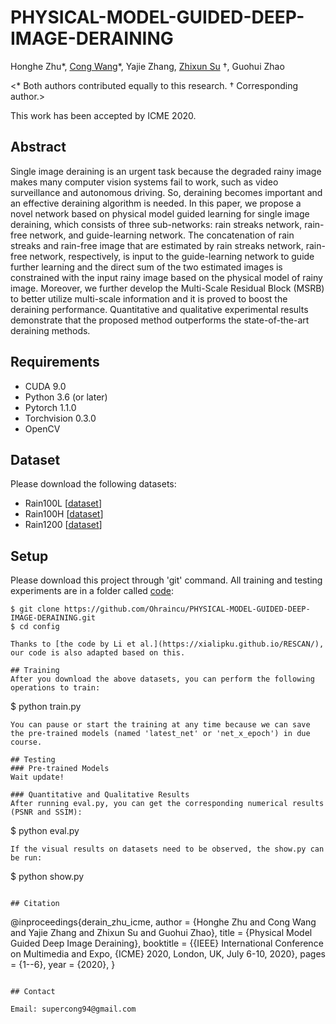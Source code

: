 # PHYSICAL-MODEL-GUIDED-DEEP-IMAGE-DERAINING

Honghe Zhu\*, [Cong Wang](https://supercong94.wixsite.com/supercong94)\*, Yajie Zhang, [Zhixun Su](http://faculty.dlut.edu.cn/ZhixunSu/zh_CN/index/759047/list/index.htm) †, Guohui Zhao 

<\* Both authors contributed equally to this research. † Corresponding author.>

This work has been accepted by ICME 2020.

## Abstract
Single image deraining is an urgent task because the degraded rainy image makes many computer vision systems fail to work, such as video surveillance and autonomous driving. So, deraining becomes important and an effective deraining algorithm is needed. In this paper, we propose a novel network based on physical model guided learning for single image deraining, which consists of three sub-networks: rain streaks network, rain-free network, and guide-learning network. The concatenation of rain streaks and rain-free image that are estimated by rain streaks network, rain-free network, respectively, is input to the guide-learning network to guide further learning and the direct sum of the two estimated images is constrained with the input rainy image based on the physical model of rainy image. Moreover, we further develop the Multi-Scale Residual Block (MSRB) to better utilize multi-scale information and it is proved to boost the deraining performance. Quantitative and qualitative experimental results demonstrate that the proposed method outperforms the state-of-the-art deraining methods.

## Requirements
- CUDA 9.0
- Python 3.6 (or later)
- Pytorch 1.1.0
- Torchvision 0.3.0
- OpenCV

## Dataset
Please download the following datasets:

* Rain100L [[dataset](http://www.icst.pku.edu.cn/struct/Projects/joint_rain_removal.html)]
* Rain100H [[dataset](http://www.icst.pku.edu.cn/struct/Projects/joint_rain_removal.html)]
* Rain1200 [[dataset](https://github.com/hezhangsprinter/DID-MDN)]

## Setup
Please download this project through 'git' command.
All training and testing experiments are in a folder called [code](https://github.com/Ohraincu/JDNet/tree/master/code):
```
$ git clone https://github.com/Ohraincu/PHYSICAL-MODEL-GUIDED-DEEP-IMAGE-DERAINING.git
$ cd config

Thanks to [the code by Li et al.](https://xialipku.github.io/RESCAN/), our code is also adapted based on this.

## Training
After you download the above datasets, you can perform the following operations to train:
```
$ python train.py
```  
You can pause or start the training at any time because we can save the pre-trained models (named 'latest_net' or 'net_x_epoch') in due course.

## Testing
### Pre-trained Models
Wait update!

### Quantitative and Qualitative Results
After running eval.py, you can get the corresponding numerical results (PSNR and SSIM):
```
$ python eval.py
``` 
If the visual results on datasets need to be observed, the show.py can be run:
```
$ python show.py
``` 

## Citation
```
@inproceedings{derain_zhu_icme,
  author    = {Honghe Zhu and
               Cong Wang and
               Yajie Zhang and
               Zhixun Su and
               Guohui Zhao},
  title     = {Physical Model Guided Deep Image Deraining},
  booktitle = {{IEEE} International Conference on Multimedia and Expo, {ICME} 2020,
               London, UK, July 6-10, 2020},
  pages     = {1--6},
  year      = {2020},
}
```

## Contact

Email: supercong94@gmail.com
